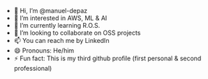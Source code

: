 - 👋 Hi, I’m @manuel-depaz
- 👀 I’m interested in AWS, ML & AI
- 🌱 I’m currently learning R.O.S.
- 💞️ I’m looking to collaborate on OSS projects
- 📫 You can reach me by LinkedIn
- 😄 Pronouns: He/him
- ⚡ Fun fact: This is my third github profile (first personal & second professional)

<!---
manuel-depaz/manuel-depaz is a ✨ special ✨ repository because its `README.md` (this file) appears on your GitHub profile.
You can click the Preview link to take a look at your changes.
--->
